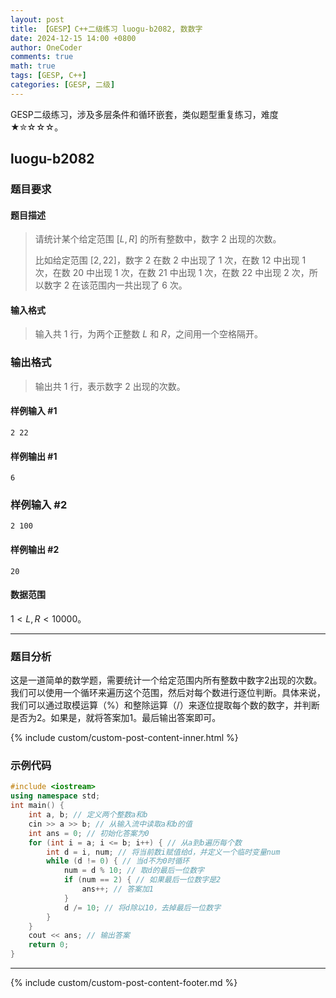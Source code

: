 ```yaml
---
layout: post
title: 【GESP】C++二级练习 luogu-b2082, 数数字
date: 2024-12-15 14:00 +0800
author: OneCoder
comments: true
math: true
tags: [GESP, C++]
categories: [GESP, 二级]
---
```

GESP二级练习，涉及多层条件和循环嵌套，类似题型重复练习，难度★✮☆☆☆。

<!--more-->

## luogu-b2082

### 题目要求

#### 题目描述

>请统计某个给定范围 $[L,R]$ 的所有整数中，数字 $2$ 出现的次数。
>
>比如给定范围 $[2,22]$，数字 $2$ 在数 $2$ 中出现了 $1$ 次，在数 $12$ 中出现 $1$ 次，在数 $20$ 中出现 $1$ 次，在数 $21$ 中出现 $1$ 次，在数 $22$ 中出现 $2$ 次，所以数字 $2$ 在该范围内一共出现了 $6$ 次。

#### 输入格式

>输入共 $1$ 行，为两个正整数 $L$ 和 $R$，之间用一个空格隔开。

### 输出格式

>输出共 $1$ 行，表示数字 $2$ 出现的次数。

#### 样例输入 #1

```console
2 22
```

#### 样例输出 #1

```console
6
```

### 样例输入 #2

```console
2 100
```

#### 样例输出 #2

```console
20
```

#### 数据范围

$1<L,R<10000$。

---

### 题目分析

这是一道简单的数学题，需要统计一个给定范围内所有整数中数字2出现的次数。我们可以使用一个循环来遍历这个范围，然后对每个数进行逐位判断。具体来说，我们可以通过取模运算（%）和整除运算（/）来逐位提取每个数的数字，并判断是否为2。如果是，就将答案加1。最后输出答案即可。

{% include custom/custom-post-content-inner.html %}

### 示例代码

```cpp
#include <iostream>
using namespace std;
int main() {
    int a, b; // 定义两个整数a和b
    cin >> a >> b; // 从输入流中读取a和b的值
    int ans = 0; // 初始化答案为0
    for (int i = a; i <= b; i++) { // 从a到b遍历每个数
        int d = i, num; // 将当前数i赋值给d，并定义一个临时变量num
        while (d != 0) { // 当d不为0时循环
            num = d % 10; // 取d的最后一位数字
            if (num == 2) { // 如果最后一位数字是2
                ans++; // 答案加1
            }
            d /= 10; // 将d除以10，去掉最后一位数字
        }
    }
    cout << ans; // 输出答案
    return 0;
}
```

---

{% include custom/custom-post-content-footer.md %}
